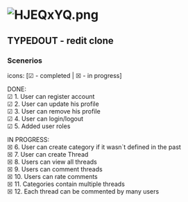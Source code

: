 # ![HJEQxYQ.png](https://iili.io/HJEQxYQ.png)
## TYPEDOUT - redit clone
### Scenerios
icons: [☑ - completed | ☒ - in progress]

DONE: <br>
☑  1. User can register account<br>
☑  2. User can update his profile<br>
☑  3. User can remove his profile<br>
☑  4. User can login/logout<br>
☑  5. Added user roles<br>

IN PROGRESS:<br>
☒  6. User can create category if it wasn`t defined in the past<br>
☒  7. User can create Thread<br>
☒  8. Users can view all threads<br>
☒  9. Users can comment threads<br>
☒ 10. Users can rate comments<br>
☒ 11. Categories contain multiple threads<br>
☒ 12. Each thread can be commented by many users<br>



